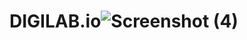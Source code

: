 # DIGILAB.io![Screenshot (4)](https://github.com/vikas200208/DIGILAB.io/assets/135458198/a4063020-d0d7-41ce-b8a8-0284fc411ecd)
